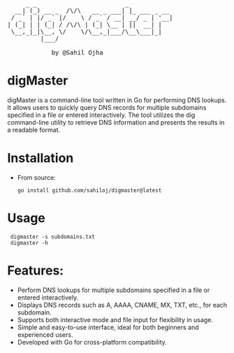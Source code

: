 <pre>
     _ _                        _
  __| (_) __ _  /\/\   __ _ ___| |_ ___ _ __
 / _` | |/ _` |/    \ / _` / __| __/ _ | '__|
| (_| | | (_| / /\/\ | (_| \__ | ||  __| |
 \__,_|_|\__, \/    \/\__,_|___/\__\___|_|
         |___/

            by @Sahil Ojha
</pre>
# digMaster
digMaster is a command-line tool written in Go for performing DNS lookups. It allows users to quickly query DNS records for multiple subdomains specified in a file or entered interactively. The tool utilizes the dig command-line utility to retrieve DNS information and presents the results in a readable format.

# Installation
* From source:
  ```From source:
  go install github.com/sahiloj/digmaster@latest
  ```
# Usage
   ```
    digmaster -s subdomains.txt
    digmaster -h  
   ```

# Features:

* Perform DNS lookups for multiple subdomains specified in a file or entered interactively.
* Displays DNS records such as A, AAAA, CNAME, MX, TXT, etc., for each subdomain.
* Supports both interactive mode and file input for flexibility in usage.
* Simple and easy-to-use interface, ideal for both beginners and experienced users.
* Developed with Go for cross-platform compatibility.
